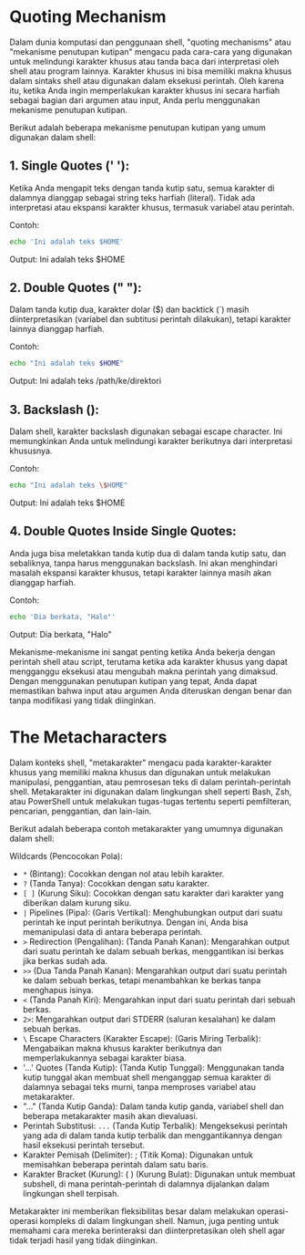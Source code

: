 # Quoting Mechanism

Dalam dunia komputasi dan penggunaan shell, "quoting mechanisms" atau "mekanisme penutupan kutipan" mengacu pada cara-cara yang digunakan untuk melindungi karakter khusus atau tanda baca dari interpretasi oleh shell atau program lainnya. Karakter khusus ini bisa memiliki makna khusus dalam sintaks shell atau digunakan dalam eksekusi perintah. Oleh karena itu, ketika Anda ingin memperlakukan karakter khusus ini secara harfiah sebagai bagian dari argumen atau input, Anda perlu menggunakan mekanisme penutupan kutipan.

Berikut adalah beberapa mekanisme penutupan kutipan yang umum digunakan dalam shell:

## 1. Single Quotes (' '): 
Ketika Anda mengapit teks dengan tanda kutip satu, semua karakter di dalamnya dianggap sebagai string teks harfiah (literal). Tidak ada interpretasi atau ekspansi karakter khusus, termasuk variabel atau perintah.

Contoh:

```sh
echo 'Ini adalah teks $HOME'
```
Output: Ini adalah teks $HOME

## 2. Double Quotes (" "): 
Dalam tanda kutip dua, karakter dolar ($) dan backtick (`) masih diinterpretasikan (variabel dan subtitusi perintah dilakukan), tetapi karakter lainnya dianggap harfiah.

Contoh:

```sh
echo "Ini adalah teks $HOME"
```
Output: Ini adalah teks /path/ke/direktori

## 3. Backslash (): 
Dalam shell, karakter backslash digunakan sebagai escape character. Ini memungkinkan Anda untuk melindungi karakter berikutnya dari interpretasi khususnya.

Contoh:

```sh
echo "Ini adalah teks \$HOME"
```
Output: Ini adalah teks $HOME

## 4. Double Quotes Inside Single Quotes:
Anda juga bisa meletakkan tanda kutip dua di dalam tanda kutip satu, dan sebaliknya, tanpa harus menggunakan backslash. Ini akan menghindari masalah ekspansi karakter khusus, tetapi karakter lainnya masih akan dianggap harfiah.

Contoh:

```sh
echo 'Dia berkata, "Halo"'
```
Output: Dia berkata, "Halo"

Mekanisme-mekanisme ini sangat penting ketika Anda bekerja dengan perintah shell atau script, terutama ketika ada karakter khusus yang dapat mengganggu eksekusi atau mengubah makna perintah yang dimaksud. Dengan menggunakan penutupan kutipan yang tepat, Anda dapat memastikan bahwa input atau argumen Anda diteruskan dengan benar dan tanpa modifikasi yang tidak diinginkan.

# The Metacharacters
Dalam konteks shell, "metakarakter" mengacu pada karakter-karakter khusus yang memiliki makna khusus dan digunakan untuk melakukan manipulasi, penggantian, atau pemrosesan teks di dalam perintah-perintah shell. Metakarakter ini digunakan dalam lingkungan shell seperti Bash, Zsh, atau PowerShell untuk melakukan tugas-tugas tertentu seperti pemfilteran, pencarian, penggantian, dan lain-lain.

Berikut adalah beberapa contoh metakarakter yang umumnya digunakan dalam shell:

Wildcards (Pencocokan Pola):

- `*` (Bintang): Cocokkan dengan nol atau lebih karakter.
- `?` (Tanda Tanya): Cocokkan dengan satu karakter.
- `[ ]` (Kurung Siku): Cocokkan dengan satu karakter dari karakter yang diberikan dalam kurung siku.
- `|` Pipelines (Pipa): (Garis Vertikal): Menghubungkan output dari suatu perintah ke input perintah berikutnya. Dengan ini, Anda bisa memanipulasi data di antara beberapa perintah.
- `>` Redirection (Pengalihan):  (Tanda Panah Kanan): Mengarahkan output dari suatu perintah ke dalam sebuah berkas, menggantikan isi berkas jika berkas sudah ada.
- `>>` (Dua Tanda Panah Kanan): Mengarahkan output dari suatu perintah ke dalam sebuah berkas, tetapi menambahkan ke berkas tanpa menghapus isinya.
- `<` (Tanda Panah Kiri): Mengarahkan input dari suatu perintah dari sebuah berkas.
- `2>`: Mengarahkan output dari STDERR (saluran kesalahan) ke dalam sebuah berkas.
- `\` Escape Characters (Karakter Escape): (Garis Miring Terbalik): Mengabaikan makna khusus karakter berikutnya dan memperlakukannya sebagai karakter biasa.
- '...' Quotes (Tanda Kutip): (Tanda Kutip Tunggal): Menggunakan tanda kutip tunggal akan membuat shell menganggap semua karakter di dalamnya sebagai teks murni, tanpa memproses variabel atau metakarakter.
- "..." (Tanda Kutip Ganda): Dalam tanda kutip ganda, variabel shell dan beberapa metakarakter masih akan dievaluasi.
- Perintah Substitusi: `...` (Tanda Kutip Terbalik): Mengeksekusi perintah yang ada di dalam tanda kutip terbalik dan menggantikannya dengan hasil eksekusi perintah tersebut.
- Karakter Pemisah (Delimiter): ; (Titik Koma): Digunakan untuk memisahkan beberapa perintah dalam satu baris.
- Karakter Bracket (Kurung): ( ) (Kurung Bulat): Digunakan untuk membuat subshell, di mana perintah-perintah di dalamnya dijalankan dalam lingkungan shell terpisah.
  
Metakarakter ini memberikan fleksibilitas besar dalam melakukan operasi-operasi kompleks di dalam lingkungan shell. Namun, juga penting untuk memahami cara mereka berinteraksi dan diinterpretasikan oleh shell agar tidak terjadi hasil yang tidak diinginkan.